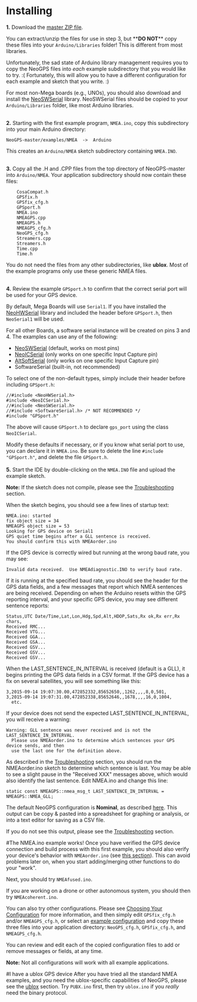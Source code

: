 Installing
==========
**1.**  Download the [master ZIP file](https://github.com/SlashDevin/NeoGPS/archive/master.zip).

You can extract/unzip the files for use in step 3, but \*\***DO NOT**\*\* copy these files into your `Arduino/Libraries` folder!  This is different from most libraries.

Unfortunately, the sad state of Arduino library management requires you to copy the NeoGPS files into *each* example subdirectory that you would like to try.  :(  Fortunately, this will allow you to have a different configuration for each example and sketch that you write. :)

For most non-Mega boards (e.g., UNOs), you should also download and install the [NeoSWSerial](https://github.com/SlashDevin/NeoSWSerial) library.  NeoSWSerial files should be copied to your `Arduino/Libraries` folder, like most Arduino libraries.
<br>
<br>

**2.**  Starting with the first example program, `NMEA.ino`, copy this subdirectory into your main Arduino directory:
```
NeoGPS-master/examples/NMEA  ->  Arduino
```
This creates an `Arduino/NMEA` sketch subdirectory containing `NMEA.INO`.
<br>
<br>

**3.**  Copy all the .H and .CPP files from the top directory of NeoGPS-master into `Arduino/NMEA`.  Your application subdirectory should now contain these files:
```
    CosaCompat.h
    GPSfix.h
    GPSfix_cfg.h
    GPSport.h
    NMEA.ino
    NMEAGPS.cpp
    NMEAGPS.h
    NMEAGPS_cfg.h
    NeoGPS_cfg.h
    Streamers.cpp
    Streamers.h
    Time.cpp
    Time.h
```
You do not need the files from any other subdirectories, like **ublox**.  Most of the example programs only use these generic NMEA files.
<br>
<br>

**4.** Review the example `GPSport.h` to confirm that the correct serial port will be used for your GPS device.

By default, Mega Boards will use `Serial1`.  If you have installed the [NeoHWSerial](https://github.com/SlashDevin/NeoHWSerial) library and included the header before `GPSport.h`, then `NeoSerial1` will be used.

For all other Boards, a software serial instance will be created on pins 3 and 4.   The examples can use any of the following:

* [NeoSWSerial](https://github.com/SlashDevin/NeoSWSerial) (default, works on most pins)
* [NeoICSerial](https://github.com/SlashDevin/NeoICSerial) (only works on one specific Input Capture pin)
* [AltSoftSerial](https://github.com/PaulStoffregen/AltSoftSerial) (only works on one specific Input Capture pin)
* SoftwareSerial (built-in, not recommended)

To select one of the non-default types, simply include their header before including `GPSport.h`:

    //#include <NeoHWSerial.h>
    #include <NeoICSerial.h>
    //#include <NeoSWSerial.h>
    //#include <SoftwareSerial.h> /* NOT RECOMMENDED */
    #include "GPSport.h"

The above will cause `GPSport.h` to declare `gps_port` using the class `NeoICSerial`.

Modify these defaults if necessary, or if you know what serial port to use, you can declare it in `NMEA.ino`.  Be sure to delete the line `#include "GPSport.h"`, and delete the file `GPSport.h`.
<br>
<br>
**5.**  Start the IDE by double-clicking on the `NMEA.INO` file and upload the example sketch.

**Note:**  If the sketch does not compile, please see the [Troubleshooting](Troubleshooting.md#configuration-errors) section.

When the sketch begins, you should see a few lines of startup text:
```
NMEA.ino: started
fix object size = 34
NMEAGPS object size = 53
Looking for GPS device on Serial1
GPS quiet time begins after a GLL sentence is received.
You should confirm this with NMEAorder.ino
```
If the GPS device is correctly wired but running at the wrong baud rate, you may see:

    Invalid data received.  Use NMEAdiagnostic.INO to verify baud rate.

If it is running at the specified baud rate, you should see the header for the GPS data fields, and a few messages that report which NMEA sentences are being received.  Depending on when the Arduino resets within the GPS reporting interval, and your specific GPS device, you may see different sentence reports:
```
Status,UTC Date/Time,Lat,Lon,Hdg,Spd,Alt,HDOP,Sats,Rx ok,Rx err,Rx chars,
Received RMC...
Received VTG...
Received GGA...
Received GSA...
Received GSV...
Received GSV...
Received GSV...
```
When the LAST_SENTENCE_IN_INTERVAL is received (default is a GLL), it begins printing the GPS data fields in a CSV format.  If the GPS device has a fix on several satellites, you will see something like this:
```
3,2015-09-14 19:07:30.00,472852332,85652650,,1262,,,,8,0,501,
3,2015-09-14 19:07:31.00,472852338,85652646,,1678,,,,16,0,1004,
  etc.
```
If your device does not send the expected LAST_SENTENCE_IN_INTERVAL, you will receive a warning:
```
Warning: GLL sentence was never received and is not the LAST_SENTENCE_IN_INTERVAL.
  Please use NMEAorder.ino to determine which sentences your GPS device sends, and then
  use the last one for the definition above.
```
As described in the [Troubleshooting](Troubleshooting.md#gps-device-connection-problems) section, you should run the NMEAorder.ino sketch to determine which sentence is last.  You may be able to see a slight pause in the "Received XXX" messages above, which would also identify the last sentence.  Edit NMEA.ino and change this line:
```
static const NMEAGPS::nmea_msg_t LAST_SENTENCE_IN_INTERVAL = NMEAGPS::NMEA_GLL;
```

The default NeoGPS configuration is **Nominal**, as described [here](Configurations.md#typical-configurations).  This output can be copy & pasted into a spreadsheet for graphing or analysis, or into a text editor for saving as a CSV file.

If you do not see this output, please see the [Troubleshooting](Troubleshooting.md#gps-device-connection-problems) section.

#The NMEA.ino example works!
Once you have verified the GPS device connection and build process with this first example, you should also verify your device's behavior with `NMEAorder.ino` (see [this section](Troubleshooting.md#quiet-time-interval)).  This can avoid problems later on, when you start adding/merging other functions to do your "work".

Next, you should try `NMEAfused.ino`.

If you are working on a drone or other autonomous system, you should then try `NMEAcoherent.ino`.

You can also try other configurations.  Please see [Choosing Your Configuration](Choosing.md) for more information, and then simply edit `GPSfix_cfg.h` and/or `NMEAGPS_cfg.h`, or select an [example configuration](../configs) and copy these three files into your application directory: `NeoGPS_cfg.h`, `GPSfix_cfg.h`, and `NMEAGPS_cfg.h`.

You can review and edit each of the copied configuration files to add or remove messages or fields, at any time.

**Note:**  Not all configurations will work with all example applications.

#I have a ublox GPS device
After you have tried all the standard NMEA examples, and you need the ublox-specific capabilities of NeoGPS, please see the [ublox](ublox.md) section.  Try `PUBX.ino` first, then try `ublox.ino` if you *really* need the binary protocol.
